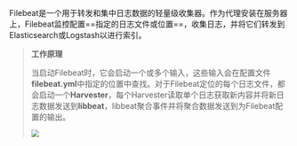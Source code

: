 Filebeat是一个用于转发和集中日志数据的轻量级收集器。作为代理安装在服务器上，Filebeat监控配置==指定的日志文件或位置==，收集日志，并将它们转发到Elasticsearch或Logstash以进行索引。

>**工作原理**
>
>当启动Filebeat时，它会启动一个或多个输入，这些输入会在配置文件**filebeat.yml**中指定的位置中查找。对于Filebeat定位的每个日志文件，都会启动一个**Harvester**，每个Harvester读取单个日志获取新内容并将新日志数据发送到**libbeat**，libbeat聚合事件并将聚合数据发送到为Filebeat配置的输出。
>
><img src="https://tva1.sinaimg.cn/large/e6c9d24egy1gzmj9graypj20q40kf0ti.jpg" style="zoom: 80%;" />


